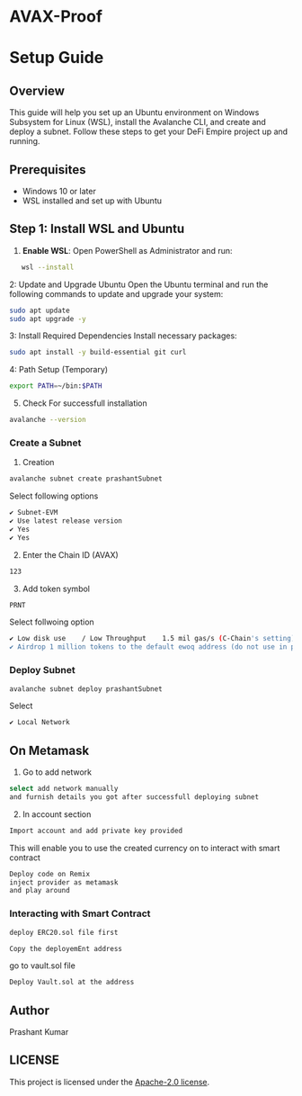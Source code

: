 # AVAX-Proof

# Setup Guide

## Overview

This guide will help you set up an Ubuntu environment on Windows Subsystem for Linux (WSL), install the Avalanche CLI, and create and deploy a subnet. Follow these steps to get your DeFi Empire project up and running.

## Prerequisites

- Windows 10 or later
- WSL installed and set up with Ubuntu

## Step 1: Install WSL and Ubuntu

1. **Enable WSL**:
Open PowerShell as Administrator and run:
```sh
   wsl --install
``` 
2: Update and Upgrade Ubuntu
  Open the Ubuntu terminal and run the following commands to update and upgrade your system:
  ```sh
  sudo apt update
  sudo apt upgrade -y
 ```
3: Install Required Dependencies
Install necessary packages:
 ```sh
sudo apt install -y build-essential git curl

 ```
4: Path Setup (Temporary)
 ```sh
export PATH=~/bin:$PATH
 ```
5. Check For successfull installation
 ```sh
avalanche --version
 ```

### Create a Subnet
1. Creation
 ```sh
avalanche subnet create prashantSubnet
 ```
Select following options

 ```sh
✔ Subnet-EVM
✔ Use latest release version
✔ Yes
✔ Yes
 ```
2. Enter the Chain ID (AVAX)
 ```sh
123
 ```
3. Add token symbol
 ```sh
PRNT
 ```
Select follwoing option
 ```sh
✔ Low disk use    / Low Throughput    1.5 mil gas/s (C-Chain's setting)
✔ Airdrop 1 million tokens to the default ewoq address (do not use in production)
 ```

### Deploy Subnet 

 ```sh
avalanche subnet deploy prashantSubnet
 ```
Select 
 ```sh
✔ Local Network
 ```
## On Metamask 

1. Go to add network
```sh
select add network manually
and furnish details you got after successfull deploying subnet
 ```
2. In account section 
```sh
Import account and add private key provided 
```
This will enable you to use the created currency on to interact with smart contract 
```sh
Deploy code on Remix
inject provider as metamask
and play around
```

### Interacting with Smart Contract 
```sh
deploy ERC20.sol file first 
```

```sh
Copy the deployemEnt address
```


go to vault.sol file 
```sh
Deploy Vault.sol at the address 
```



## Author
Prashant Kumar

## LICENSE
This project is licensed under the [Apache-2.0 license](LICENSE).

